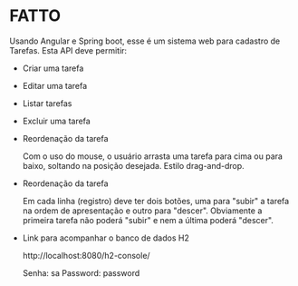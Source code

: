 
# FATTO

Usando Angular e Spring boot, esse é um sistema web para cadastro de Tarefas. Esta API deve permitir: 

- Criar uma tarefa

- Editar uma tarefa

- Listar tarefas

- Excluir uma tarefa

- Reordenação da tarefa

    Com o uso do mouse, o usuário arrasta uma tarefa para cima ou para baixo, soltando na posição desejada. Estilo drag-and-drop.

- Reordenação da tarefa

    Em cada linha (registro) deve ter dois botões, uma para "subir" a tarefa na ordem de apresentação e outro para "descer". Obviamente a primeira tarefa não poderá "subir" e nem a última poderá "descer".


- Link para acompanhar o banco de dados H2

    http://localhost:8080/h2-console/

    Senha: sa
    Password: password